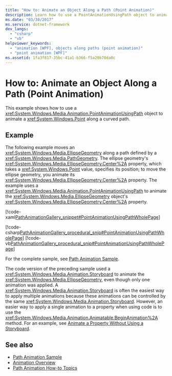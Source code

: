 ```yaml
---
title: "How to: Animate an Object Along a Path (Point Animation)"
description: Learn how to use a PointAnimationUsingPath object to animate a Point along a curved path defined by a PathGeometry.
ms.date: "03/30/2017"
ms.service: dotnet-framework
dev_langs: 
  - "csharp"
  - "vb"
helpviewer_keywords: 
  - "animation [WPF], objects along paths (point animation)"
  - "point animation [WPF]"
ms.assetid: 1fa3f817-35bc-41a1-b366-f5a20b70da0c
---
```

# How to: Animate an Object Along a Path (Point Animation)

This example shows how to use a <xref:System.Windows.Media.Animation.PointAnimationUsingPath> object to animate a <xref:System.Windows.Point> along a curved path.  
  
## Example  

 The following example moves an <xref:System.Windows.Media.EllipseGeometry> along a path defined by a <xref:System.Windows.Media.PathGeometry>. The ellipse geometry's <xref:System.Windows.Media.EllipseGeometry.Center%2A> property, which takes a <xref:System.Windows.Point> value, specifies its position; to move the ellipse geometry, you animate its <xref:System.Windows.Media.EllipseGeometry.Center%2A> property. The example uses a <xref:System.Windows.Media.Animation.PointAnimationUsingPath> to animate the <xref:System.Windows.Media.EllipseGeometry> object's <xref:System.Windows.Media.EllipseGeometry.Center%2A> property.  
  
 [!code-xaml[PathAnimationGallery_snippet#PointAnimationUsingPathWholePage](~/samples/snippets/csharp/VS_Snippets_Wpf/PathAnimationGallery_snippet/CS/pointanimationusingpathexample.xaml#pointanimationusingpathwholepage)]  
  
 [!code-csharp[PathAnimationGallery_procedural_snip#PointAnimationUsingPathWholePage](~/samples/snippets/csharp/VS_Snippets_Wpf/PathAnimationGallery_procedural_snip/CSharp/PointAnimationUsingPathExample.cs#pointanimationusingpathwholepage)]
 [!code-vb[PathAnimationGallery_procedural_snip#PointAnimationUsingPathWholePage](~/samples/snippets/visualbasic/VS_Snippets_Wpf/PathAnimationGallery_procedural_snip/VisualBasic/PointAnimationUsingPathExample.vb#pointanimationusingpathwholepage)]  
  
 For the complete sample, see [Path Animation Sample](https://github.com/Microsoft/WPF-Samples/tree/master/Animation/PathAnimations).  
  
 The code version of the preceding sample used a <xref:System.Windows.Media.Animation.Storyboard> to animate the <xref:System.Windows.Media.EllipseGeometry>, even though only one animation was applied. A <xref:System.Windows.Media.Animation.Storyboard> is often the easiest way to apply multiple animations because these animations can be controlled by the same <xref:System.Windows.Media.Animation.Storyboard>. However, an easier way to apply a single animation to a property when using code is to use the <xref:System.Windows.Media.Animation.Animatable.BeginAnimation%2A> method. For an example, see [Animate a Property Without Using a Storyboard](how-to-animate-a-property-without-using-a-storyboard.md).  
  
## See also

- [Path Animation Sample](https://github.com/Microsoft/WPF-Samples/tree/master/Animation/PathAnimations)
- [Animation Overview](animation-overview.md)
- [Path Animation How-to Topics](path-animation-how-to-topics.md)
